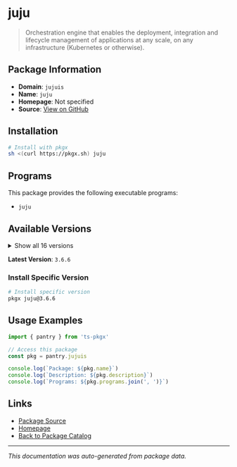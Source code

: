 # juju

> Orchestration engine that enables the deployment, integration and lifecycle management of applications at any scale, on any infrastructure (Kubernetes or otherwise).

## Package Information

- **Domain**: `jujuis`
- **Name**: `juju`
- **Homepage**: Not specified
- **Source**: [View on GitHub](https://github.com/pkgxdev/pantry/tree/main/projects/juju.is/package.yml)

## Installation

```bash
# Install with pkgx
sh <(curl https://pkgx.sh) juju
```

## Programs

This package provides the following executable programs:

- `juju`

## Available Versions

<details>
<summary>Show all 16 versions</summary>

- `3.6.6`, `3.6.5`, `3.6.4`, `3.6.3`, `3.6.2`
- `3.6.1`, `3.6.0`, `3.5.7`, `3.5.6`, `3.5.5`
- `3.5.4`, `3.5.3`, `3.4.6`, `3.3.7`, `3.1.10`
- `2.9.51`

</details>

**Latest Version**: `3.6.6`

### Install Specific Version

```bash
# Install specific version
pkgx juju@3.6.6
```

## Usage Examples

```typescript
import { pantry } from 'ts-pkgx'

// Access this package
const pkg = pantry.jujuis

console.log(`Package: ${pkg.name}`)
console.log(`Description: ${pkg.description}`)
console.log(`Programs: ${pkg.programs.join(', ')}`)
```

## Links

- [Package Source](https://github.com/pkgxdev/pantry/tree/main/projects/juju.is/package.yml)
- [Homepage](#)
- [Back to Package Catalog](../package-catalog.md)

---

*This documentation was auto-generated from package data.*
